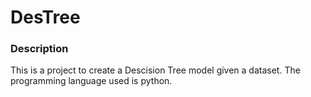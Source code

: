 # DesTree

### Description

This is a project to create a Descision Tree model given a dataset. The programming language used is python.
